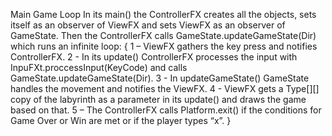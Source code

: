 Main Game Loop
In its main() the ControllerFX creates all the objects, sets itself as an observer of ViewFX and sets ViewFX as an
observer of GameState.
Then the ControllerFX calls GameState.updateGameState(Dir) which runs an infinite loop:
{
1 – ViewFX gathers the key press and notifies ControllerFX.
2 - In its update() ControllerFX processes the input with InpuFXt.proccessInput(KeyCode) and calls
GameState.updateGameState(Dir).
3 - In updateGameState() GameState handles the movement and notifies the ViewFX.
4 - ViewFX gets a Type[][] copy of the labyrinth as a parameter in its update() and draws the game
based on that.
5 – The ControllerFX calls Platform.exit() if the conditions for Game Over or Win are met or if the
player types “x”.
}